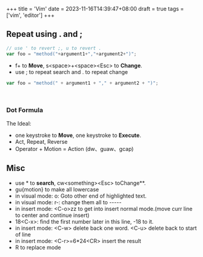 +++
title = 'Vim'
date = 2023-11-16T14:39:47+08:00
draft = true
tags = ['vim', 'editor']
+++

## Repeat using . and ;

```javascript
// use ' to revert ;, u to revert .
var foo = "method("+argument1+","+argument2+")";
```

* f+ to **Move**, s\<space\>+\<space\>\<Esc\> to **Change**.
* use ; to repeat search and . to repeat change

```javascript
var foo = "method(" + argument1 + "," + argument2 + ")";
```
<br>

### Dot Formula
The Ideal:
* one keystroke to **Move**, one keystroke to **Execute**. 
* Act, Repeat, Reverse
* Operator + Motion = Action (dw、guaw、gcap)


## Misc
* use * to **search**, cw\<something\>\<Esc\> toChange**.
* gu{motion} to make all lowercase
* in visual mode: o: Goto other end of highlighted text.
* in visual mode: r-: change them all to -----
* in insert mode: \<C-o\>zz to get into insert normal mode.(move curr line to center and continue insert)
* 18\<C-x\>: find the first number later in this line, -18 to it.
* in insert mode: \<C-w\> delete back one word. \<C-u\> delete back to start of line
* in insert mode: \<C-r\>=6*24\<CR\> insert the result
* R to replace mode